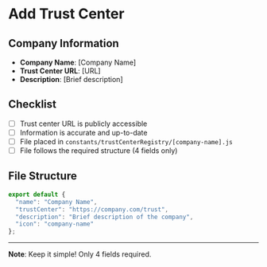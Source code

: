 # Add Trust Center

## Company Information
- **Company Name**: [Company Name]
- **Trust Center URL**: [URL]
- **Description**: [Brief description]

## Checklist
- [ ] Trust center URL is publicly accessible
- [ ] Information is accurate and up-to-date
- [ ] File placed in `constants/trustCenterRegistry/[company-name].js`
- [ ] File follows the required structure (4 fields only)

## File Structure
```javascript
export default {
  "name": "Company Name",
  "trustCenter": "https://company.com/trust",
  "description": "Brief description of the company",
  "icon": "company-name"
};
```

---
**Note**: Keep it simple! Only 4 fields required.
